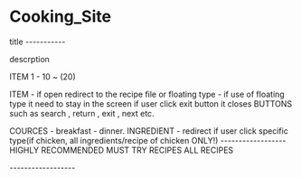 # Cooking_Site

title -----------

descrption

ITEM 1 - 10 ~ (20)

ITEM - if open redirect to the recipe file or floating type
     - if use of floating type it need to stay in the screen 
     if user click exit button it closes
BUTTONS such as search , return , exit , next etc.

COURCES - breakfast - dinner.
INGREDIENT - redirect if user click specific type(if chicken, all ingredients/recipe of chicken ONLY!)
*------------------*
HIGHLY RECOMMENDED
MUST TRY RECIPES
ALL RECIPES



*------------------*
